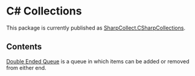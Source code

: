 # C# Collections

This package is currently published as [SharpCollect.CSharpCollections](https://www.nuget.org/packages/SharpCollect.CSharpCollections).

## Contents

[Double Ended Queue](DoubleEndedQueue/) is a queue in which items can be added or removed from either end.
